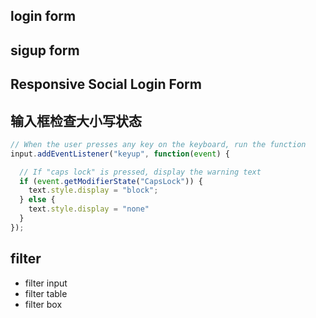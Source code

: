 
## login form

## sigup form


## Responsive Social Login Form


## 输入框检查大小写状态
```js
// When the user presses any key on the keyboard, run the function
input.addEventListener("keyup", function(event) {

  // If "caps lock" is pressed, display the warning text
  if (event.getModifierState("CapsLock")) {
    text.style.display = "block";
  } else {
    text.style.display = "none"
  }
});
```


## filter
* filter input
* filter table
* filter box


